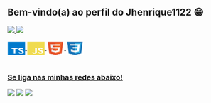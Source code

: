 ## Bem-vindo(a) ao perfil do Jhenrique1122 😁

 <div>
   <a href="https://github.com/Jhenrique1122">
   <img height="180em" src="[https://github-readme-stats.vercel.app/api?username=Jhenrique1122&show_icons=true&theme=tokyonight&include_all_commits=true&count_private=true](https://github-readme-stats.vercel.app/api?username=Jhenrique1122&theme=vue-dark&show_icons=true&hide_border=false&count_private=false)"/>
   <img height="180em" src="https://github-readme-stats.vercel.app/api/top-langs/?username=Jhenrique1122&layout=compact&langs_count=6&theme=tokyonight"/>
</div>

    
<div style="display: inline_block"><br>
 <img align="center" alt="Js" height="30" width="40" src="https://raw.githubusercontent.com/devicons/devicon/master/icons/typescript/typescript-plain.svg">
  <img align="center" alt="Js" height="30" width="40" src="https://raw.githubusercontent.com/devicons/devicon/master/icons/javascript/javascript-plain.svg">
  <img align="center" alt="HTML" height="30" width="40" src="https://raw.githubusercontent.com/devicons/devicon/master/icons/html5/html5-original.svg">
  <img align="center" alt="CSS" height="30" width="40" src="https://raw.githubusercontent.com/devicons/devicon/master/icons/css3/css3-original.svg">
</div>
 
<br>
 
### Se liga nas minhas redes abaixo!
 
<div> 
  <a href="https://instagram.com/joao_henrique1122" target="_blank"><img src="https://img.shields.io/badge/-Instagram-%23E4405F?style=for-the-badge&logo=instagram&logoColor=white" target="_blank"></a>
  <a href = "mailto:jhenriquerodrigues11@gmail.com"><img src="https://img.shields.io/badge/-Gmail-%23333?style=for-the-badge&logo=gmail&logoColor=white" target="_blank"></a>
  <a href="https://www.linkedin.com/in/jo%C3%A3o-henrique-rodrigues-4473992a8" target="_blank"><img src="https://img.shields.io/badge/-LinkedIn-%230077B5?style=for-the-badge&logo=linkedin&logoColor=white" target="_blank"></a>
</div>
